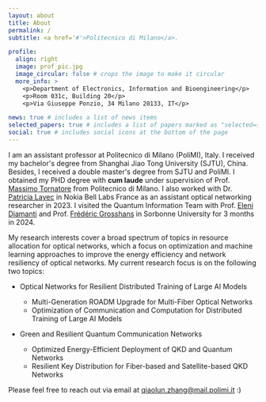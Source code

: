 ```yaml
---
layout: about
title: About
permalink: /
subtitle: <a href='#'>Politecnico di Milano</a>. 

profile:
  align: right
  image: prof_pic.jpg
  image_circular: false # crops the image to make it circular
  more_info: >
    <p>Department of Electronics, Information and Bioengineering</p>
    <p>Room 031c, Building 20</p>
    <p>Via Giuseppe Ponzio, 34 Milano 20133, IT</p>

news: true # includes a list of news items
selected_papers: true # includes a list of papers marked as "selected={true}"
social: true # includes social icons at the bottom of the page
---
```


I am an assistant professor at Politecnico di Milano (PoliMI), Italy. I received my bachelor's degree from Shanghai Jiao Tong University (SJTU), China. Besides, I received a double master's degree from SJTU and PoliMI. I obtained my PHD degree with **cum laude** under supervision of Prof. [Massimo Tornatore](https://tornatore.faculty.polimi.it/) from Politecnico di Milano. 
I also worked with Dr. [Patricia Layec](https://www.nokia.com/blog/author/patricia-layec/) in Nokia Bell Labs France as an assistant optical networking researcher in 2023.
I visited the Quantum Information Team with Prof. [Eleni Diamanti](https://largo.lip6.fr/~ediamanti/research.html) and Prof. [Frédéric Grosshans](https://scholar.google.com/citations?user=VtYIPU4AAAAJ&hl=en) in Sorbonne University for 3 months in 2024. 

My research interests cover a broad spectrum of topics in resource allocation for optical networks, which a focus on optimization and machine learning approaches to improve the energy efficiency and network resiliency of optical networks. My current research focus is on the following two topics:

- Optical Networks for Resilient Distributed Training of Large AI Models
  - Multi-Generation ROADM Upgrade for Multi-Fiber Optical Networks
  - Optimization of Communication and Computation for Distributed Training of Large AI Models

- Green and Resilient Quantum Communication Networks
  - Optimized Energy-Efficient Deployment of QKD and Quantum Networks
  - Resilient Key Distribution for Fiber-based and Satellite-based QKD Networks

Please feel free to reach out via email at <qiaolun.zhang@mail.polimi.it> :)
